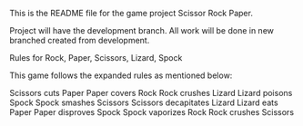This is the README file for the game project Scissor Rock Paper.

Project will have the development branch. All work will be done in new branched created from development.

Rules for Rock, Paper, Scissors, Lizard, Spock

This game follows the expanded rules  as mentioned below:

Scissors cuts Paper
Paper covers Rock
Rock crushes Lizard
Lizard poisons Spock
Spock smashes Scissors
Scissors decapitates Lizard
Lizard eats Paper
Paper disproves Spock
Spock vaporizes Rock
Rock crushes Scissors
